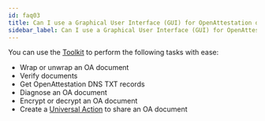 ```yaml
---
id: faq03
title: Can I use a Graphical User Interface (GUI) for OpenAttestation documents?
sidebar_label: Can I use a Graphical User Interface (GUI) for OpenAttestation documents?
---
```


You can use the [Toolkit](https://toolkit.openattestation.com/) to perform the following tasks with ease:

* Wrap or unwrap an OA document
* Verify documents
* Get OpenAttestation DNS TXT records
* Diagnose an OA document
* Encrypt or decrypt an OA document
* Create a [Universal Action](https://github.com/Open-Attestation/adr/blob/master/universal_actions.md#universal-actions-for-open-attestation-documents) to share an OA document